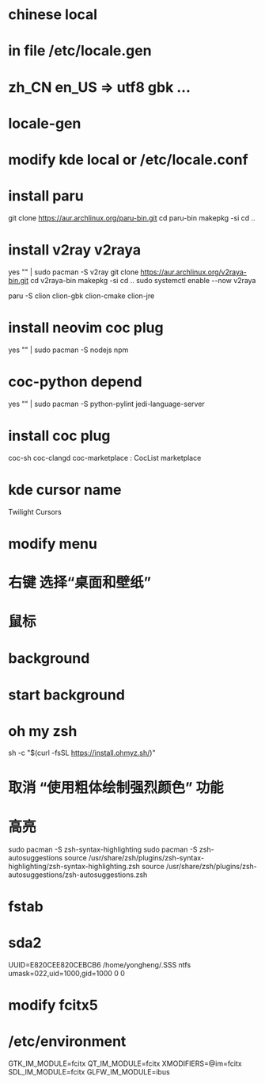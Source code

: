 # chinese local
# in file /etc/locale.gen
# zh_CN en_US => utf8 gbk ...
# locale-gen
# modify kde local or /etc/locale.conf


# install paru
git clone https://aur.archlinux.org/paru-bin.git
cd paru-bin
makepkg -si
cd ..


# install v2ray v2raya
yes "" | sudo pacman -S v2ray
git clone https://aur.archlinux.org/v2raya-bin.git
cd v2raya-bin
makepkg -si
cd ..
sudo systemctl enable --now v2raya



paru -S clion clion-gbk clion-cmake clion-jre


# install neovim coc plug
yes "" | sudo pacman -S nodejs npm

# coc-python depend
yes "" | sudo pacman -S python-pylint jedi-language-server

# install coc plug
coc-sh
coc-clangd
coc-marketplace : CocList marketplace

# kde cursor name
Twilight Cursors

# modify menu
# 右键 选择“桌面和壁纸”
# 鼠标

# background

# start background


# oh my zsh
sh -c "$(curl -fsSL https://install.ohmyz.sh/)"
# 取消 “使用粗体绘制强烈颜色” 功能

# 高亮
sudo pacman -S zsh-syntax-highlighting
sudo pacman -S zsh-autosuggestions
source /usr/share/zsh/plugins/zsh-syntax-highlighting/zsh-syntax-highlighting.zsh
source /usr/share/zsh/plugins/zsh-autosuggestions/zsh-autosuggestions.zsh

# fstab
# sda2
UUID=E820CEE820CEBCB6 	/home/yongheng/.SSS  ntfs umask=022,uid=1000,gid=1000 0 0

# modify fcitx5
# /etc/environment
GTK_IM_MODULE=fcitx
QT_IM_MODULE=fcitx
XMODIFIERS=@im=fcitx
SDL_IM_MODULE=fcitx
GLFW_IM_MODULE=ibus
